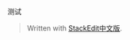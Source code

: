 
测试

> Written with [StackEdit中文版](https://stackedit.cn/).
<!--stackedit_data:
eyJoaXN0b3J5IjpbLTEyMzQ2OTc3MzFdfQ==
-->